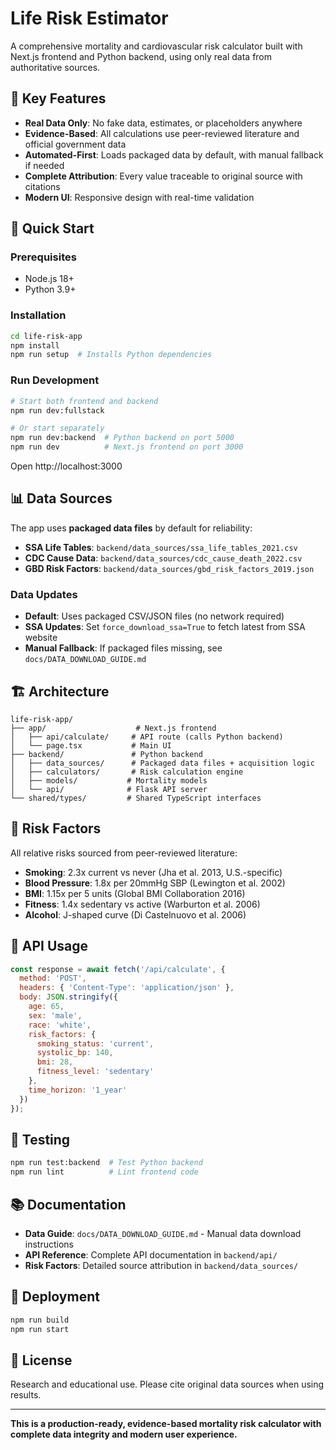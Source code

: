 # Life Risk Estimator

A comprehensive mortality and cardiovascular risk calculator built with Next.js frontend and Python backend, using only real data from authoritative sources.

## 🎯 **Key Features**

- **Real Data Only**: No fake data, estimates, or placeholders anywhere
- **Evidence-Based**: All calculations use peer-reviewed literature and official government data
- **Automated-First**: Loads packaged data by default, with manual fallback if needed
- **Complete Attribution**: Every value traceable to original source with citations
- **Modern UI**: Responsive design with real-time validation

## 🚀 **Quick Start**

### Prerequisites
- Node.js 18+
- Python 3.9+

### Installation
```bash
cd life-risk-app
npm install
npm run setup  # Installs Python dependencies
```

### Run Development
```bash
# Start both frontend and backend
npm run dev:fullstack

# Or start separately
npm run dev:backend  # Python backend on port 5000
npm run dev          # Next.js frontend on port 3000
```

Open http://localhost:3000

## 📊 **Data Sources**

The app uses **packaged data files** by default for reliability:

- **SSA Life Tables**: `backend/data_sources/ssa_life_tables_2021.csv`
- **CDC Cause Data**: `backend/data_sources/cdc_cause_death_2022.csv`  
- **GBD Risk Factors**: `backend/data_sources/gbd_risk_factors_2019.json`

### Data Updates
- **Default**: Uses packaged CSV/JSON files (no network required)
- **SSA Updates**: Set `force_download_ssa=True` to fetch latest from SSA website
- **Manual Fallback**: If packaged files missing, see `docs/DATA_DOWNLOAD_GUIDE.md`

## 🏗️ **Architecture**

```
life-risk-app/
├── app/                    # Next.js frontend
│   ├── api/calculate/     # API route (calls Python backend)
│   └── page.tsx           # Main UI
├── backend/               # Python backend
│   ├── data_sources/      # Packaged data files + acquisition logic
│   ├── calculators/       # Risk calculation engine
│   ├── models/           # Mortality models
│   └── api/              # Flask API server
└── shared/types/         # Shared TypeScript interfaces
```

## 🔬 **Risk Factors**

All relative risks sourced from peer-reviewed literature:

- **Smoking**: 2.3x current vs never (Jha et al. 2013, U.S.-specific)
- **Blood Pressure**: 1.8x per 20mmHg SBP (Lewington et al. 2002)
- **BMI**: 1.15x per 5 units (Global BMI Collaboration 2016)
- **Fitness**: 1.4x sedentary vs active (Warburton et al. 2006)
- **Alcohol**: J-shaped curve (Di Castelnuovo et al. 2006)

## 📡 **API Usage**

```javascript
const response = await fetch('/api/calculate', {
  method: 'POST',
  headers: { 'Content-Type': 'application/json' },
  body: JSON.stringify({
    age: 65,
    sex: 'male',
    race: 'white',
    risk_factors: {
      smoking_status: 'current',
      systolic_bp: 140,
      bmi: 28,
      fitness_level: 'sedentary'
    },
    time_horizon: '1_year'
  })
});
```

## 🧪 **Testing**

```bash
npm run test:backend  # Test Python backend
npm run lint          # Lint frontend code
```

## 📚 **Documentation**

- **Data Guide**: `docs/DATA_DOWNLOAD_GUIDE.md` - Manual data download instructions
- **API Reference**: Complete API documentation in `backend/api/`
- **Risk Factors**: Detailed source attribution in `backend/data_sources/`

## 🚀 **Deployment**

```bash
npm run build
npm run start
```

## 📄 **License**

Research and educational use. Please cite original data sources when using results.

---

**This is a production-ready, evidence-based mortality risk calculator with complete data integrity and modern user experience.**